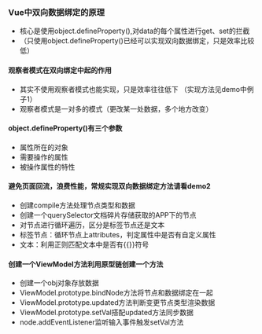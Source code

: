 ### Vue中双向数据绑定的原理
- 核心是使用object.defineProperty(),对data的每个属性进行get、set的拦截
- （只使用object.defineProperty()已经可以实现双向数据绑定，只是效率比较低）
#### 观察者模式在双向绑定中起的作用
- 其实不使用观察者模式也能实现，只是效率往往低下 （实现方法见demo中例子1）
- 观察者模式是一对多的模式（更改某一处数据，多个地方改变）
#### object.defineProperty()有三个参数
- 属性所在的对象
- 需要操作的属性
- 被操作属性的特性 
#### 避免页面回流，浪费性能，常规实现双向数据绑定方法请看demo2
- 创建compile方法处理节点类型和数据
- 创建一个querySelector文档碎片存储获取的APP下的节点
- 对节点进行循环遍历，区分是标签节点还是文本
- 标签节点：循环节点上attributes，判定属性中是否有自定义属性
- 文本：利用正则匹配文本中是否有{{}}符号
#### 创建一个ViewModel方法利用原型链创建一个方法
- 创建一个obj对象存放数据
- ViewModel.prototype.bindNode方法将节点和数据绑定在一起
- ViewModel.prototype.updated方法判断变更节点类型渲染数据
- ViewModel.prototype.setVal搭配updated方法同步数据
- node.addEventListener监听输入事件触发setVal方法